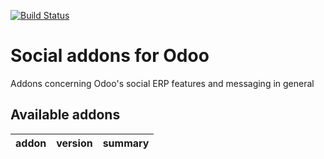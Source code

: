 [![Build Status](https://travis-ci.org/Tawasta/social.svg?branch=10.0)](https://travis-ci.org/Tawasta/social)

Social addons for Odoo
======================

Addons concerning Odoo's social ERP features and messaging in general

[//]: # (addons)

Available addons
----------------
addon | version | summary
--- | --- | ---


[//]: # (end addons)

